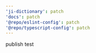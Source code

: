 ```yaml
---
'ji-dictionary': patch
'docs': patch
'@repo/eslint-config': patch
'@repo/typescript-config': patch
---
```


publish test

